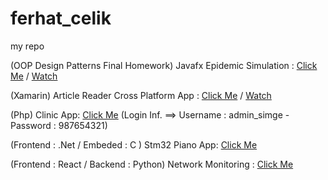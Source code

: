 # ferhat_celik
my repo

(OOP Design Patterns Final Homework) Javafx Epidemic Simulation : [Click Me](https://github.com/celikferhat/ferhat_celik/tree/master/OOP/Final)  /  [Watch](https://www.youtube.com/watch?v=eoTLKz-cvxs)

(Xamarin) Article Reader Cross Platform App : [Click Me](https://github.com/celikferhat/ferhat_celik/tree/master/SArticle) / [Watch](https://youtu.be/E5nGoOKCCYw)

(Php) Clinic App: [Click Me](http://simgepsikoloji.rf.gd/) (Login Inf. ==> Username : admin_simge - Password : 987654321)

(Frontend : .Net / Embeded : C ) Stm32 Piano App: [Click Me](https://github.com/celikferhat/ferhat_celik/tree/master/STM32_Projects%20-%20.Net%20Gui)

(Frontend : React / Backend : Python) Network Monitoring : [Click Me](https://github.com/celikferhat/ferhat_celik/tree/master/Network%20Monitoring)
